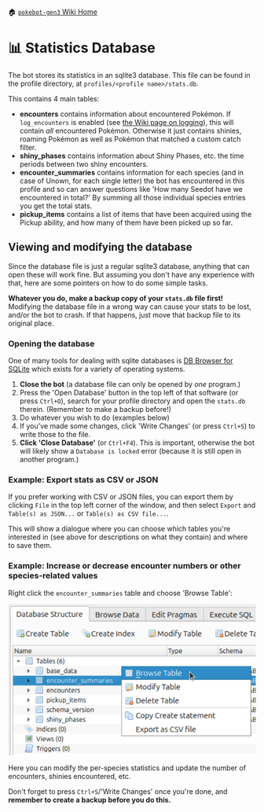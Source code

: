 🏠 [`pokebot-gen3` Wiki Home](../Readme.md)

# 📊 Statistics Database

The bot stores its statistics in an sqlite3 database. This file can be found in the
profile directory, at `profiles/<profile name>/stats.db`.

This contains 4 main tables:

- **encounters** contains information about encountered Pokémon. If `log_encounters` is
  enabled (see [the Wiki page on logging](Console,%20Logging%20and%20Image%20Config.md)),
  this will contain _all_ encountered Pokémon. Otherwise it just contains shinies,
  roaming Pokémon as well as Pokémon that matched a custom catch filter.
- **shiny_phases** contains information about Shiny Phases, etc. the time periods between
  two shiny encounters.
- **encounter_summaries** contains information for each species (and in case of Unown, for
  each single letter) the bot has encountered in this profile and so can answer questions
  like 'How many Seedot have we encountered in total?' By summing all those individual
  species entries you get the total stats.
- **pickup_items** contains a list of items that have been acquired using the Pickup ability,
  and how many of them have been picked up so far.


## Viewing and modifying the database

Since the database file is just a regular sqlite3 database, anything that can open these
will work fine. But assuming you don't have any experience with that, here are some pointers
on how to do some simple tasks.

**Whatever you do, make a backup copy of your `stats.db` file first!** Modifying the database
file in a wrong way can cause your stats to be lost, and/or the bot to crash. If that happens,
just move that backup file to its original place.


### Opening the database

One of many tools for dealing with sqlite databases is [DB Browser for SQLite](https://sqlitebrowser.org/)
which exists for a variety of operating systems.

1. **Close the bot** (a database file can only be opened by _one_ program.)
2. Press the 'Open Database' button in the top left of that software (or press `Ctrl+O`),
   search for your profile directory and open the `stats.db` therein. (Remember to make a
   backup before!)
3. Do whatever you wish to do (examples below)
4. If you've made some changes, click 'Write Changes' (or press `Ctrl+S`) to write those
   to the file.
5. **Click 'Close Database'** (or `Ctrl+F4`). This is important, otherwise the bot will
  likely show a `Database is locked` error (because it is still open in another program.)


### Example: Export stats as CSV or JSON

If you prefer working with CSV or JSON files, you can export them by clicking `File` in the
top left corner of the window, and then select `Export` and `Table(s) as JSON...` or
`Table(s) as CSV file...`.

This will show a dialogue where you can choose which tables you're interested in (see above
for descriptions on what they contain) and where to save them.


### Example: Increase or decrease encounter numbers or other species-related values

Right click the `encounter_summaries` table and choose 'Browse Table':

![image](../images/db_browser.png)

Here you can modify the per-species statistics and update the number of encounters, shinies
encountered, etc.

Don't forget to press `Ctrl+S`/'Write Changes' once you're done, and **remember to create
a backup before you do this.**
